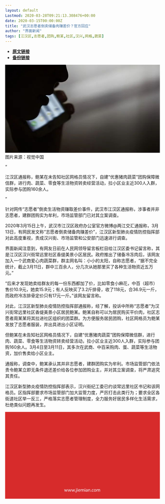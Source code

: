 ```yaml
---
layout: default
Lastmod: 2020-03-28T09:21:13.308476+00:00
date: 2020-03-15T00:00:00Z
title: "武汉志愿者倒卖储备肉赚差价？官方回应"
author: "界面新闻"
tags: [江汉区,志愿者,团购,鲍某,社区,汉兴,网格,蔬菜]
---
```


* [**原文链接**](https://mp.weixin.qq.com/s/RDkaQHVHWXiOiKwxnuSRQQ)
* [**备份链接**](http://archive.today/4bQBM)


![](/images/post/2ea4d1401a03c284663d3f756770358a.jpg)图片来源：视觉中国

“

  

江汉区通报称，鲍某在未告知社区网格员情况下，自建“优惠猪肉蔬菜”团购保障微信群，进行肉、蔬菜、零食等生活物资转卖经营活动，拉小区业主近300人入群，实际参与团购160余人。

  

”

针对网传“志愿者”倒卖生活物资赚取差价事件，武汉市江汉区通报称，涉事者并非志愿者，建群团购实为牟利，市场监管部门已对其立案调查。

2020年3月15日上午，武汉市江汉区政府办公室官方微博@两江交汇通报称，3月13日，有网民发文称“志愿者倒卖储备肉赚差价”，江汉区新型肺炎疫情防控指挥部对此高度重视，责成汉兴街、市场监管和公安部门迅速进行调查。  

界面新闻注意到，有网友日前在人民网领导留言板栏目给江汉区委书记留言称，其是江汉区汉兴街常远里社区香缇美景小区居民。政府推出了储备冷冻肉后，该网友加入一个武商爱心肉蔬菜群，群主网名叫：小小的太阳，自称志愿者，“据不完全统计，截止3月11日，群中三百余人，分几次从她那里买了各种生活物资近五万元。”

“后来才发现她卖给群友的每一份东西都加了价，比如零食小麻花，中百（超市）售价10.9元，她卖15.9元；有人反映买了3.2斤排骨，收了118元，合36.9元一斤，而政府冷冻排骨定价只有17元一斤。”该网友留言称。

对此，江汉区新型肺炎疫情防控指挥部通报称，经了解，投诉中所称“志愿者”为汉兴街常远里社区香缇美景小区居民鲍某。鲍某自称可以为居民购买平价肉，社区志愿者周某某将其拉进社区组织的团菜群。为方便服务居民团购，社区网格员为鲍某发放了志愿者服装，并出具进出小区证明。

但鲍某在未告知社区网格员情况下，自建“优惠猪肉蔬菜”团购保障微信群，进行肉、蔬菜、零食等生活物资转卖经营活动，拉小区业主近300人入群，实际参与团购160余人。3月4日至3月11日，其多次在武商、中百采购肉、蛋、蔬菜等生活物资，加价售卖给小区业主。

通报称，调查中，鲍某承认其并非志愿者，建群团购实为牟利。市场监管部门依法责令鲍某立即无条件退还差价给各位参加团购业主，并对其立案调查，将严肃追究其责任。

江汉区新型肺炎疫情防控指挥部表示，汉兴街纪工委已约谈常远里社区书记和该网格员。区指挥部要求市场监管部门加大监管力度，严厉打击此类行为；要求全区各街道社区举一反三，严格落实志愿者管理制度，全力服务好居民多样化生活需求，杜绝类似问题再发生。 

![](/images/post/3ef9527fd7edfb43b0c70486c7a956af.jpg)

